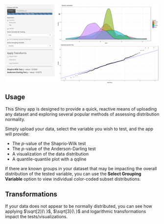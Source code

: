 ![](pp.png)

## Usage

This Shiny app is designed to provide a quick, reactive means of uploading any dataset and exploring several popular methods of assessing distribution normality.

Simply upload your data, select the variable you wish to test, and the app will provide:

* The *p*-value of the Shaprio-Wilk test
* The *p*-value of the Anderson-Darling test
* A visualization of the data distribution
* A quantile-quantile plot with a qqline

If there are known groups in your dataset that may be impacting the overall distribution of the tested variable, you can use the **Select Grouping Variable** option to view individual color-coded subset distributions.    

## Transformations

If your data does not appear to be normally distributed, you can see how applying $\sqrt[2]{\ }$, $\sqrt[3]{\ }$ and logarithmic transformations impact the tests/visualizations. 

